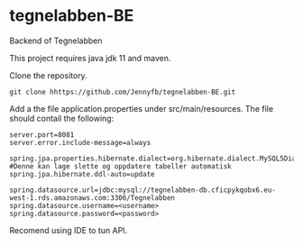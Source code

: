 # tegnelabben-BE
Backend of Tegnelabben


This project requires java jdk 11 and maven.

Clone the repository.
```
git clone hhttps://github.com/Jennyfb/tegnelabben-BE.git
```
Add a the file application.properties under src/main/resources. The file should contail the following:
```
server.port=8081
server.error.include-message=always

spring.jpa.properties.hibernate.dialect=org.hibernate.dialect.MySQL5Dialect
#Denne kan lage slette og oppdatere tabeller automatisk
spring.jpa.hibernate.ddl-auto=update

spring.datasource.url=jdbc:mysql://tegnelabben-db.cficpykqobx6.eu-west-1.rds.amazonaws.com:3306/Tegnelabben
spring.datasource.username=<username>
spring.datasource.password=<password>
```

Recomend using IDE to tun API.
